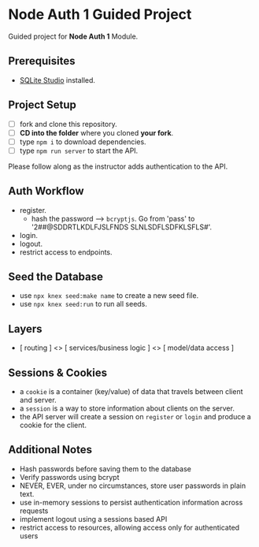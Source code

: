 # Node Auth 1 Guided Project

Guided project for **Node Auth 1** Module.

## Prerequisites

- [SQLite Studio](https://sqlitestudio.pl/index.rvt?act=download) installed.

## Project Setup

- [ ] fork and clone this repository.
- [ ] **CD into the folder** where you cloned **your fork**.
- [ ] type `npm i` to download dependencies.
- [ ] type `npm run server` to start the API.

Please follow along as the instructor adds authentication to the API.

## Auth Workflow
- register. 
  - hash the password --> `bcryptjs`.  Go from 'pass' to '2##@SDDRTLKDLFJSLFNDS SLNLSDFLSDFKLSFLS#'.
- login.
- logout.
- restrict access to endpoints. 

## Seed the Database

- use `npx knex seed:make name` to create a new seed file.
- use `npx knex seed:run` to run all seeds.

## Layers

- [ routing ] <> [ services/business logic ] <> [ model/data access ]

## Sessions & Cookies

- a `cookie` is a container (key/value) of data that travels between client and server.
- a `session` is a way to store information about clients on the server.
- the API server will create a session on `register` or `login` and produce a cookie for the client.


## Additional Notes
- Hash passwords before saving them to the database
- Verify passwords using bcrypt
- NEVER, EVER, under no circumstances, store user passwords in plain text.
- use in-memory sessions to persist authentication information across requests
- implement logout using a sessions based API
- restrict access to resources, allowing access only for authenticated users
